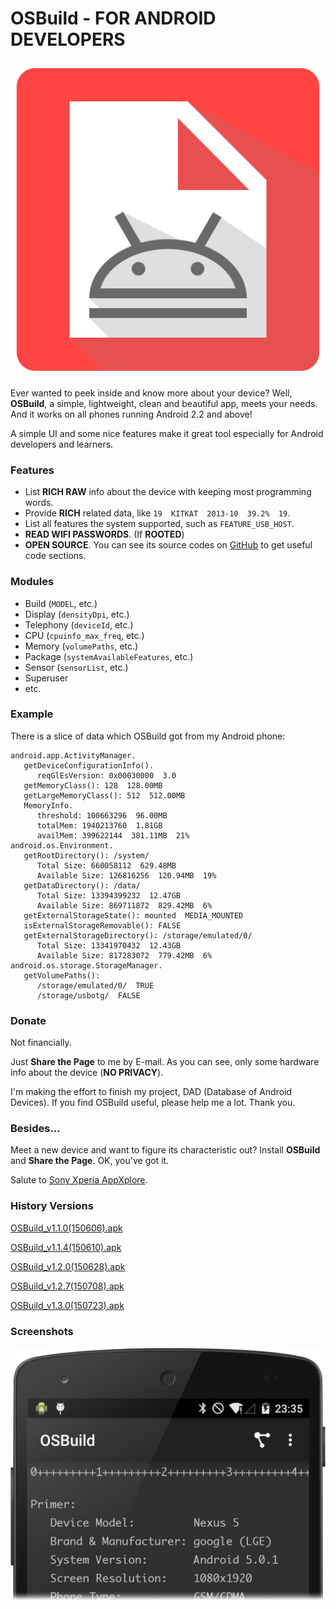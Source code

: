 # OSBuild - FOR ANDROID DEVELOPERS

![icon.png](/Other/icon.png)

Ever wanted to peek inside and know more about your device? Well, **OSBuild**, a simple, lightweight, clean and beautiful app, meets your needs. And it works on all phones running Android 2.2 and above!

A simple UI and some nice features make it great tool especially for Android developers and learners.

### Features
* List **RICH RAW** info about the device with keeping most programming words.
* Provide **RICH** related data, like `19  KITKAT  2013-10  39.2%  19`.
* List all features the system supported, such as `FEATURE_USB_HOST`.
* **READ WIFI PASSWORDS**. (If **ROOTED**)
* **OPEN SOURCE**. You can see its source codes on [GitHub](https://github.com/by-syk/OSBuild) to get useful code sections.

### Modules
* Build (`MODEL`, etc.)
* Display (`densityDpi`, etc.)
* Telephony (`deviceId`, etc.)
* CPU (`cpuinfo_max_freq`, etc.)
* Memory (`volumePaths`, etc.)
* Package (`systemAvailableFeatures`, etc.)
* Sensor (`sensorList`, etc.)
* Superuser
* etc.

### Example
There is a slice of data which OSBuild got from my Android phone:
```
android.app.ActivityManager.
   getDeviceConfigurationInfo().
      reqGlEsVersion: 0x00030000  3.0
   getMemoryClass(): 128  128.00MB
   getLargeMemoryClass(): 512  512.00MB
   MemoryInfo.
      threshold: 100663296  96.00MB
      totalMem: 1940213760  1.81GB
      availMem: 399622144  381.11MB  21%
android.os.Environment.
   getRootDirectory(): /system/
      Total Size: 660058112  629.48MB
      Available Size: 126816256  120.94MB  19%
   getDataDirectory(): /data/
      Total Size: 13394399232  12.47GB
      Available Size: 869711872  829.42MB  6%
   getExternalStorageState(): mounted  MEDIA_MOUNTED
   isExternalStorageRemovable(): FALSE
   getExternalStorageDirectory(): /storage/emulated/0/
      Total Size: 13341970432  12.43GB
      Available Size: 817283072  779.42MB  6%
android.os.storage.StorageManager.
   getVolumePaths():
      /storage/emulated/0/  TRUE
      /storage/usbotg/  FALSE
```

### Donate
Not financially.

Just **Share the Page** to me by E-mail. As you can see, only some hardware info about the device (**NO PRIVACY**).

I'm making the effort to finish my project, DAD (Database of Android Devices). If you find OSBuild useful, please help me a lot. Thank you.

### Besides...
Meet a new device and want to figure its characteristic out? Install **OSBuild** and **Share the Page**. OK, you've got it.

Salute to [Sony Xperia AppXplore](http://developer.sonymobile.com/knowledge-base/tools/download-appxplore-and-learn-more-about-your-apps/).

### History Versions
[OSBuild_v1.1.0(150606).apk](/Other/OSBuild_v1.1.0(150606).apk)

[OSBuild_v1.1.4(150610).apk](/Other/OSBuild_v1.1.4(150610).apk)

[OSBuild_v1.2.0(150628).apk](/Other/OSBuild_v1.2.0(150628).apk)

[OSBuild_v1.2.7(150708).apk](/Other/OSBuild_v1.2.7(150708).apk)

[OSBuild_v1.3.0(150723).apk](/Other/OSBuild_v1.3.0(150723).apk)

### Screenshots
![screenshot.png](/Other/screenshot.png)
